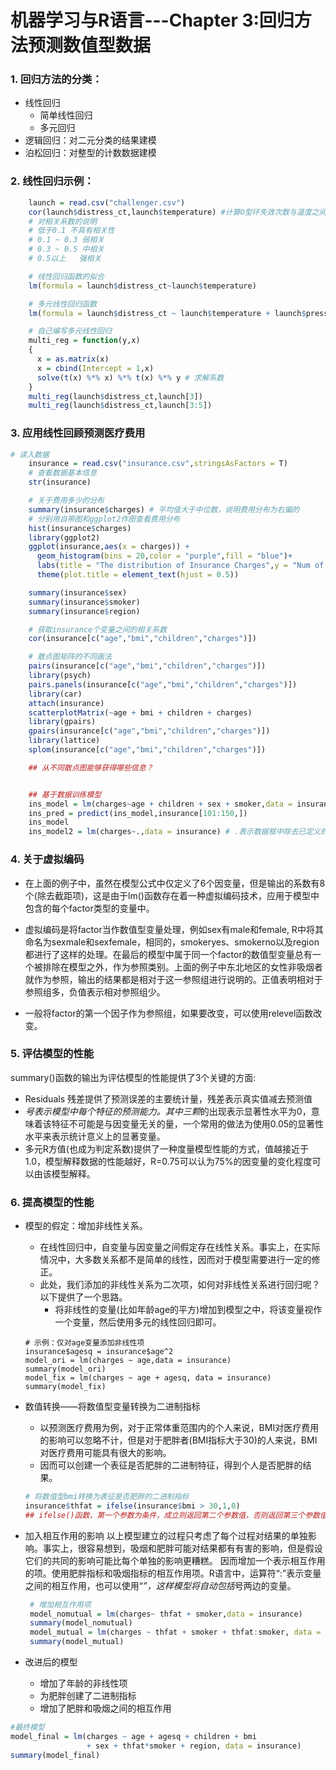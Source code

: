 # 机器学习与R语言---Chapter 3:回归方法预测数值型数据
### 1. 回归方法的分类：
 + 线性回归
 	+ 简单线性回归
 	+ 多元回归
 + 逻辑回归：对二元分类的结果建模
 + 泊松回归：对整型的计数数据建模

### 2. 线性回归示例：
```r
	launch = read.csv("challenger.csv")
	cor(launch$distress_ct,launch$temperature) #计算O型环失效次数与温度之间的相关性
	# 对相关系数的说明
	# 低于0.1 不具有相关性
	# 0.1 ~ 0.3 弱相关
	# 0.3 ~ 0.5 中相关
	# 0.5以上   强相关

	# 线性回归函数的拟合
	lm(formula = launch$distress_ct~launch$temperature)

	# 多元线性回归函数
	lm(formula = launch$distress_ct ~ launch$temperature + launch$pressure + launch$launch_id)

	# 自己编写多元线性回归
	multi_reg = function(y,x)
	{
	  x = as.matrix(x)
	  x = cbind(Intercept = 1,x)
	  solve(t(x) %*% x) %*% t(x) %*% y # 求解系数
	}
	multi_reg(launch$distress_ct,launch[3])
	multi_reg(launch$distress_ct,launch[3:5])
```

### 3. 应用线性回顾预测医疗费用
```r
# 读入数据
	insurance = read.csv("insurance.csv",stringsAsFactors = T)
	# 查看数据基本信息
	str(insurance)

	# 关于费用多少的分布
	summary(insurance$charges) # 平均值大于中位数，说明费用分布为右偏的
	# 分别用自带图和ggplot2作图查看费用分布
	hist(insurance$charges)
	library(ggplot2)
	ggplot(insurance,aes(x = charges)) +
	  geom_histogram(bins = 20,color = "purple",fill = "blue")+
	  labs(title = "The distribution of Insurance Charges",y = "Num of People") +
	  theme(plot.title = element_text(hjust = 0.5))

	summary(insurance$sex)
	summary(insurance$smoker)
	summary(insurance$region)

	# 获取insurance个变量之间的相关系数
	cor(insurance[c("age","bmi","children","charges")])

	# 散点图矩阵的不同画法
	pairs(insurance[c("age","bmi","children","charges")])
	library(psych)
	pairs.panels(insurance[c("age","bmi","children","charges")])
	library(car)
	attach(insurance)
	scatterplotMatrix(~age + bmi + children + charges)
	library(gpairs)
	gpairs(insurance[c("age","bmi","children","charges")])
	library(lattice)
	splom(insurance[c("age","bmi","children","charges")])

	## 从不同散点图能够获得哪些信息？


	## 基于数据训练模型
	ins_model = lm(charges~age + children + sex + smoker,data = insurance)
	ins_pred = predict(ins_model,insurance[101:150,])
	ins_model
	ins_model2 = lm(charges~.,data = insurance) # .表示数据框中除去已定义的所有变量

```

### 4. 关于虚拟编码
 + 在上面的例子中，虽然在模型公式中仅定义了6个因变量，但是输出的系数有8个(除去截距项)，这是由于lm()函数存在着一种虚拟编码技术，应用于模型中包含的每个factor类型的变量中。

 + 虚拟编码是将factor当作数值型变量处理，例如sex有male和female, R中将其命名为sexmale和sexfemale，相同的，smokeryes、smokerno以及region都进行了这样的处理。在最后的模型中属于同一个factor的数值型变量总有一个被排除在模型之外，作为参照类别。上面的例子中东北地区的女性非吸烟者就作为参照，输出的结果都是相对于这一参照组进行说明的。正值表明相对于参照组多，负值表示相对参照组少。

 + 一般将factor的第一个因子作为参照组，如果要改变，可以使用relevel函数改变。

### 5. 评估模型的性能
summary()函数的输出为评估模型的性能提供了3个关键的方面:

 + Residuals 残差提供了预测误差的主要统计量，残差表示真实值减去预测值
 + *号表示模型中每个特征的预测能力。其中三颗*的出现表示显著性水平为0，意味着该特征不可能是与因变量无关的量，一个常用的做法为使用0.05的显著性水平来表示统计意义上的显著变量。
 + 多元R方值(也成为判定系数)提供了一种度量模型性能的方式，值越接近于1.0，模型解释数据的性能越好，R=0.75可以认为75%的因变量的变化程度可以由该模型解释。 

### 6. 提高模型的性能
 + 模型的假定：增加非线性关系。
 	- 在线性回归中，自变量与因变量之间假定存在线性关系。事实上，在实际情况中，大多数关系都不是简单的线性，因而对于模型需要进行一定的修正。
 	- 此处，我们添加的非线性关系为二次项，如何对非线性关系进行回归呢？以下提供了一个思路。
        - 将非线性的变量(比如年龄age的平方)增加到模型之中，将该变量视作一个变量，然后使用多元的线性回归即可。
	```
	# 示例：仅对age变量添加非线性项
	insurance$agesq = insurance$age^2
	model_ori = lm(charges ~ age,data = insurance)
	summary(model_ori)
	model_fix = lm(charges ~ age + agesq, data = insurance)
	summary(model_fix)
	```

 + 数值转换——将数值型变量转换为二进制指标
	- 以预测医疗费用为例，对于正常体重范围内的个人来说，BMI对医疗费用的影响可以忽略不计，但是对于肥胖者(BMI指标大于30)的人来说，BMI对医疗费用可能具有很大的影响。
	- 因而可以创建一个表征是否肥胖的二进制特征，得到个人是否肥胖的结果。

   	```r
	# 将数值型bmi转换为表征是否肥胖的二进制指标
	insurance$thfat = ifelse(insurance$bmi > 30,1,0)
	## ifelse()函数，第一个参数为条件，成立则返回第二个参数值，否则返回第三个参数值
   	```

 + 加入相互作用的影响
 	以上模型建立的过程只考虑了每个过程对结果的单独影响。事实上，很容易想到，吸烟和肥胖可能对结果都有有害的影响，但是假设它们的共同的影响可能比每个单独的影响更糟糕。
 	因而增加一个表示相互作用的项。使用肥胖指标和吸烟指标的相互作用项。R语言中，运算符“:”表示变量之间的相互作用，也可以使用“*”，这样模型将自动包括*号两边的变量。
   ```r
	# 增加相互作用项
	model_nomutual = lm(charges~ thfat + smoker,data = insurance)
	summary(model_nomutual)
	model_mutual = lm(charges ~ thfat + smoker + thfat:smoker, data = insurance)
	summary(model_mutual)
   ```

 + 改进后的模型

	  + 增加了年龄的非线性项
	  + 为肥胖创建了二进制指标
	  + 增加了肥胖和吸烟之间的相互作用
```r
#最终模型
model_final = lm(charges ~ age + agesq + children + bmi 
                 + sex + thfat*smoker + region, data = insurance)
summary(model_final)
```
